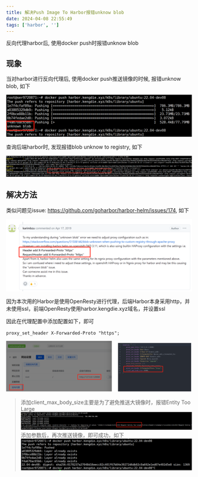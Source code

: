 ```yaml
---
title: 解决Push Image To Harbor报错unknow blob
date: 2024-04-08 22:55:49
tags: ['harbor', '']
---
```

反向代理harbor后, 使用docker push时报错unknow blob

<!--more-->

## 现象

当对harbor进行反向代理后, 使用docker push推送镜像的时候, 报错unknow blob, 如下

![微信截图_20240408225934.png](../images/微信截图_20240408225934.png)

查询后端harbor时, 发现报错blob unknow to registry, 如下

![微信截图_20240408230122.png](../images/微信截图_20240408230122.png)

## 解决方法

类似问题见issue: https://github.com/goharbor/harbor-helm/issues/174, 如下

![微信截图_20240408230406.png](../images/微信截图_20240408230406.png)

因为本次用的Harbor是使用OpenResty进行代理，后端Harbor本身采用http，并未使用ssl，前端OpenResty使用harbor.kengdie.xyz域名，并设置ssl

因此在代理配置中添加配置如下，即可

``` shell
proxy_set_header X-Forwarded-Proto "https";
```

![微信截图_20240408230509.png](../images/微信截图_20240408230509.png)

> 添加client_max_body_size主要是为了避免推送大镜像时，报错Entity Too Large
> ![微信截图_20240408230559.png](../images/微信截图_20240408230559.png)
> 添加参数后，再次推送镜像，即可成功，如下
> ![微信截图_20240408230635.png](../images/微信截图_20240408230635.png)


